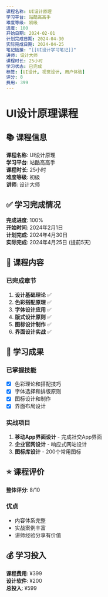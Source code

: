 ```yaml
---
课程名称: UI设计原理
学习平台: 站酷高高手
难度等级: 初级
进度: 100
开始日期: 2024-02-01
计划完成日期: 2024-04-30
实际完成日期: 2024-04-25
笔记链接: "[[UI设计学习笔记]]"
讲师: 设计大师
课程时长: 25小时
学习状态: 已完成
标签: [UI设计, 视觉设计, 用户体验]
评分: 8
费用: 399
---
```


# UI设计原理课程

## 📚 课程信息

**课程名称**: UI设计原理  
**学习平台**: 站酷高高手  
**课程时长**: 25小时  
**难度等级**: 初级  
**讲师**: 设计大师  

## ✅ 学习完成情况

**完成进度**: 100%  
**开始时间**: 2024年2月1日  
**计划完成**: 2024年4月30日  
**实际完成**: 2024年4月25日 (提前5天)  

## 📖 课程内容

### 已完成章节
1. **设计基础理论** ✅
2. **色彩搭配原理** ✅
3. **字体设计应用** ✅
4. **版式设计原则** ✅
5. **图标设计制作** ✅
6. **界面设计实战** ✅

## 🎯 学习成果

### 已掌握技能
- [x] 色彩理论和搭配技巧
- [x] 字体选择和排版原则
- [x] 图标设计和制作
- [x] 界面布局设计

### 实战项目
1. **移动App界面设计** - 完成社交App界面
2. **企业官网设计** - 响应式网站设计
3. **图标库设计** - 200个常用图标

## ⭐ 课程评价

**整体评分**: 8/10  

### 优点
- 内容体系完整
- 实战案例丰富
- 讲师经验分享有价值

## 💰 学习投入

**课程费用**: ¥399  
**设计软件**: ¥200  
**总投入**: ¥599 